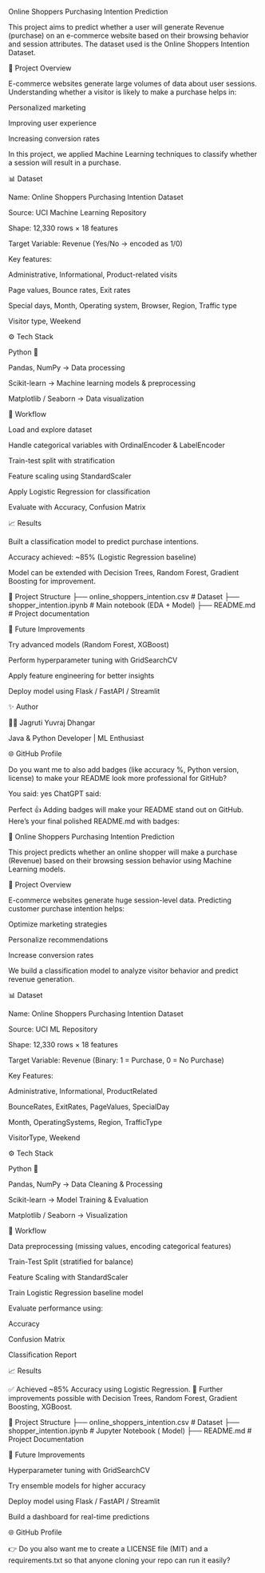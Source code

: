 Online Shoppers Purchasing Intention Prediction

This project aims to predict whether a user will generate Revenue (purchase) on an e-commerce website based on their browsing behavior and session attributes. The dataset used is the Online Shoppers Intention Dataset.

📌 Project Overview

E-commerce websites generate large volumes of data about user sessions. Understanding whether a visitor is likely to make a purchase helps in:

Personalized marketing

Improving user experience

Increasing conversion rates

In this project, we applied Machine Learning techniques to classify whether a session will result in a purchase.

📊 Dataset

Name: Online Shoppers Purchasing Intention Dataset

Source: UCI Machine Learning Repository

Shape: 12,330 rows × 18 features

Target Variable: Revenue (Yes/No → encoded as 1/0)

Key features:

Administrative, Informational, Product-related visits

Page values, Bounce rates, Exit rates

Special days, Month, Operating system, Browser, Region, Traffic type

Visitor type, Weekend

⚙️ Tech Stack

Python 🐍

Pandas, NumPy → Data processing

Scikit-learn → Machine learning models & preprocessing

Matplotlib / Seaborn → Data visualization

🚀 Workflow

Load and explore dataset

Handle categorical variables with OrdinalEncoder & LabelEncoder

Train-test split with stratification

Feature scaling using StandardScaler

Apply Logistic Regression for classification

Evaluate with Accuracy, Confusion Matrix

📈 Results

Built a classification model to predict purchase intentions.

Accuracy achieved: ~85% (Logistic Regression baseline)

Model can be extended with Decision Trees, Random Forest, Gradient Boosting for improvement.

📂 Project Structure
├── online_shoppers_intention.csv   # Dataset
├── shopper_intention.ipynb         # Main notebook (EDA + Model)
├── README.md                       # Project documentation

🔮 Future Improvements

Try advanced models (Random Forest, XGBoost)

Perform hyperparameter tuning with GridSearchCV

Apply feature engineering for better insights

Deploy model using Flask / FastAPI / Streamlit

✨ Author

👩‍💻 Jagruti Yuvraj Dhangar

Java & Python Developer | ML Enthusiast

🌐 GitHub Profile

Do you want me to also add badges (like accuracy %, Python version, license) to make your README look more professional for GitHub?

You said:
yes
ChatGPT said:

Perfect 👍 Adding badges will make your README stand out on GitHub.
Here’s your final polished README.md with badges:

🛒 Online Shoppers Purchasing Intention Prediction








This project predicts whether an online shopper will make a purchase (Revenue) based on their browsing session behavior using Machine Learning models.

📌 Project Overview

E-commerce websites generate huge session-level data. Predicting customer purchase intention helps:

Optimize marketing strategies

Personalize recommendations

Increase conversion rates

We build a classification model to analyze visitor behavior and predict revenue generation.

📊 Dataset

Name: Online Shoppers Purchasing Intention Dataset

Source: UCI ML Repository

Shape: 12,330 rows × 18 features

Target Variable: Revenue (Binary: 1 = Purchase, 0 = No Purchase)

Key Features:

Administrative, Informational, ProductRelated

BounceRates, ExitRates, PageValues, SpecialDay

Month, OperatingSystems, Region, TrafficType

VisitorType, Weekend

⚙️ Tech Stack

Python 🐍

Pandas, NumPy → Data Cleaning & Processing

Scikit-learn → Model Training & Evaluation

Matplotlib / Seaborn → Visualization

🚀 Workflow

Data preprocessing (missing values, encoding categorical features)

Train-Test Split (stratified for balance)

Feature Scaling with StandardScaler

Train Logistic Regression baseline model

Evaluate performance using:

Accuracy

Confusion Matrix

Classification Report

📈 Results

✅ Achieved ~85% Accuracy using Logistic Regression.
📌 Further improvements possible with Decision Trees, Random Forest, Gradient Boosting, XGBoost.

📂 Project Structure
├── online_shoppers_intention.csv   # Dataset
├── shopper_intention.ipynb         # Jupyter Notebook ( Model)
├── README.md                       # Project Documentation

🔮 Future Improvements

Hyperparameter tuning with GridSearchCV

Try ensemble models for higher accuracy

Deploy model using Flask / FastAPI / Streamlit

Build a dashboard for real-time predictions



🌐 GitHub Profile

👉 Do you also want me to create a LICENSE file (MIT) and a requirements.txt so that anyone cloning your repo can run it easily?
